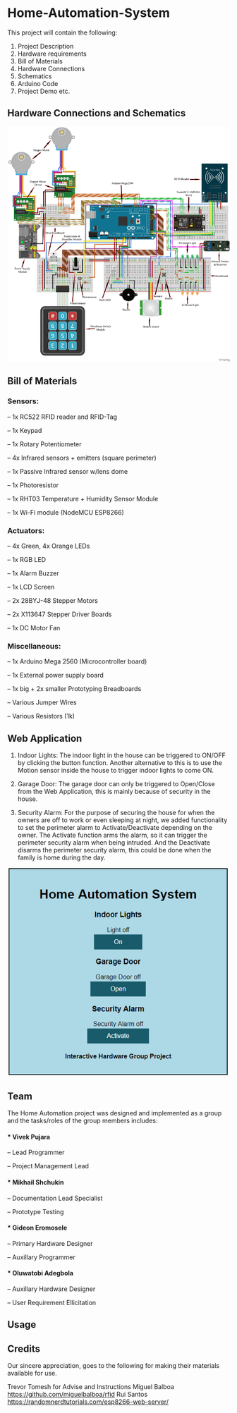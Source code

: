 ﻿# Home-Automation-System

This project will contain the following:

1. Project Description
2. Hardware requirements
3. Bill of Materials
4. Hardware Connections
5. Schematics
6. Arduino Code
7. Project Demo etc.


## Hardware Connections and Schematics

![Hardware Connections and Schematics](/Images/IH_Project_Schematics.png "Hardware Connections and Schematics")

## Bill of Materials

### Sensors:

– 1x RC522 RFID reader and RFID-Tag

– 1x Keypad 

– 1x Rotary Potentiometer 

– 4x Infrared sensors + emitters (square perimeter) 

– 1x Passive Infrared sensor w/lens dome

– 1x Photoresistor

– 1x RHT03 Temperature + Humidity Sensor Module

– 1x Wi-Fi module (NodeMCU ESP8266)


### Actuators:

– 4x Green, 4x Orange LEDs

– 1x RGB LED

– 1x Alarm Buzzer

– 1x LCD Screen

– 2x 28BYJ-48 Stepper Motors

– 2x X113647 Stepper Driver Boards

– 1x DC Motor Fan


### Miscellaneous:

– 1x Arduino Mega 2560 (Microcontroller board)

– 1x External power supply board

– 1x big + 2x smaller Prototyping Breadboards

– Various Jumper Wires

– Various Resistors (1k)


## Web Application

1. Indoor Lights: 
	The indoor light in the house can be triggered to ON/OFF by clicking the button function. Another alternative to this is to use the Motion sensor inside the house to trigger indoor lights to come ON.

2. Garage Door: 
	The garage door can only be triggered to Open/Close from the Web Application, this is mainly because of security in the house.

3. Security Alarm: 
	For the purpose of securing the house for when the owners are off to work or even sleeping at night, we added functionality to set the perimeter alarm to Activate/Deactivate depending on the owner. The Activate function arms the alarm, so it can trigger the perimeter security alarm when being intruded. And the Deactivate disarms the perimeter security alarm, this could be done when the family is home during the day.

![Web Application](/Images/web_App.PNG "Web Application")


## Team

The Home Automation project was designed and implemented as a group and the tasks/roles of the group members includes:

#### * Vivek Pujara
– Lead Programmer

– Project Management Lead

#### * Mikhail Shchukin
– Documentation Lead Specialist

– Prototype Testing

#### * Gideon Eromosele
– Primary Hardware Designer

– Auxillary Programmer

#### * Oluwatobi Adegbola
– Auxillary Hardware Designer

– User Requirement Ellicitation


## Usage


## Credits

Our sincere appreciation, goes to the following for making their materials available for use. 

Trevor Tomesh for Advise and Instructions
Miguel Balboa https://github.com/miguelbalboa/rfid
Rui Santos https://randomnerdtutorials.com/esp8266-web-server/

